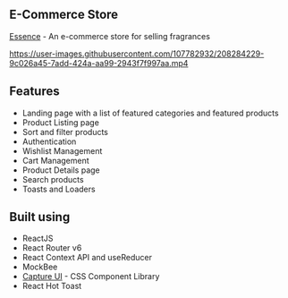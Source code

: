 ## E-Commerce Store
[Essence](https://essence-store.netlify.app/) - An e-commerce store for selling fragrances

https://user-images.githubusercontent.com/107782932/208284229-9c026a45-7add-424a-aa99-2943f7f997aa.mp4

## Features

- Landing page with a list of featured categories and featured products
- Product Listing page
- Sort and filter products
- Authentication
- Wishlist Management
- Cart Management
- Product Details page
- Search products
- Toasts and Loaders

## Built using

- ReactJS
- React Router v6
- React Context API and useReducer
- MockBee
- [Capture UI](https://capture-ui.netlify.app/) - CSS Component Library
- React Hot Toast 

